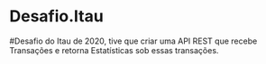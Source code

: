 # Desafio.Itau
#Desafio do Itau de 2020, tive que criar uma API REST que recebe Transações e retorna Estatísticas sob essas transações.

